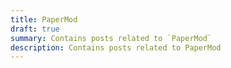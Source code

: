 ```yaml
---
title: PaperMod
draft: true
summary: Contains posts related to `PaperMod`
description: Contains posts related to PaperMod
---
```

